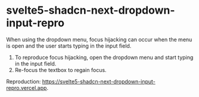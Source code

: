 # svelte5-shadcn-next-dropdown-input-repro

When using the dropdown menu, focus hijacking can occur when the menu is open and the user starts typing in the input field.

1. To reproduce focus hijacking, open the dropdown menu and start typing in the input field.
2. Re-focus the textbox to regain focus.

Reproduction: <https://svelte5-shadcn-next-dropdown-input-repro.vercel.app>.
